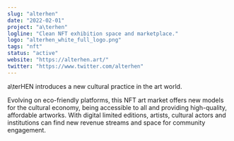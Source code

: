 ```yaml
---
slug: "alterhen"
date: "2022-02-01"
project: "a\terhen"
logline: "Clean NFT exhibition space and marketplace."
logo: "alterhen_white_full_logo.png"
tags: "nft"
status: "active"
website: "https://alterhen.art/"
twitter: "https://www.twitter.com/alterhen"
---
```


a\terHEN introduces a new cultural practice in the art world.

Evolving on eco-friendly platforms, this NFT art market offers new models for the cultural economy, being accessible to all and providing high-quality, affordable artworks. With digital limited editions, artists, cultural actors and institutions can find new revenue streams and space for community engagement.
